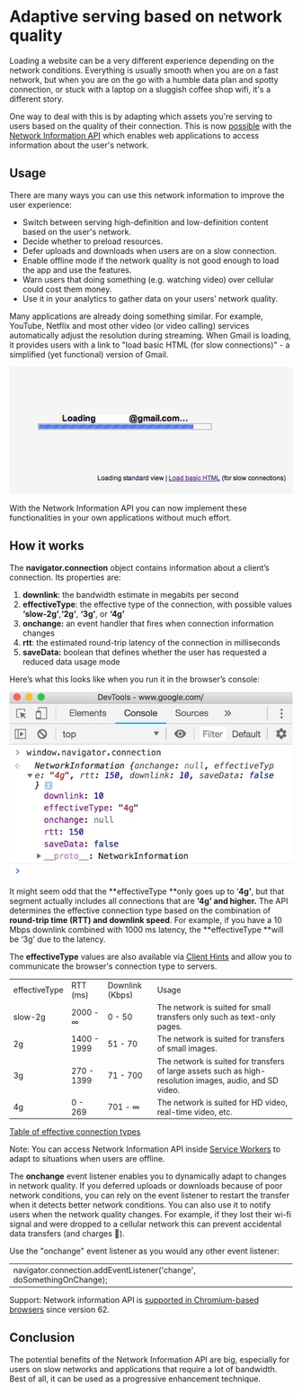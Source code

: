 # Adaptive serving based on network quality

Loading a website can be a very different experience depending on the network conditions. Everything is usually smooth when you are on a fast network, but when you are on the go with a humble data plan and spotty connection, or stuck with a laptop on a sluggish coffee shop wifi, it's a different story.

One way to deal with this is by adapting which assets you're serving to users based on the quality of their connection. This is now [possible](https://caniuse.com/#feat=netinfo) with the [Network Information API](https://developer.mozilla.org/en-US/docs/Web/API/Network_Information_API) which enables web applications to access information about the user's network.

## Usage

There are many ways you can use this network information to improve the user experience:

* Switch between serving high-definition and low-definition content based on the user's network. 
* Decide whether to preload resources. 
* Defer uploads and downloads when users are on a slow connection. 
* Enable offline mode if the network quality is not good enough to load the app and use the features.
* Warn users that doing something (e.g. watching video) over cellular could cost them money.
* Use it in your analytics to gather data on your users’ network quality.

Many applications are already doing something similar. For example, YouTube, Netflix and most other video (or video calling) services automatically adjust the resolution during streaming. When Gmail is loading, it provides users with a link to "load basic HTML (for slow connections)" - a simplified (yet functional) version of Gmail. 

![image alt text](loading_gmail_slow_connection.png)

With the Network Information API you can now implement these functionalities in your own applications without much effort.

## How it works

The **navigator.connection** object contains information about a client’s connection. Its properties are:

1. **downlink**: the bandwidth estimate in megabits per second
2. **effectiveType**: the effective type of the connection, with possible values **‘slow-2g’**,**‘2g’**, **‘3g’**, or **‘4g’**
3. **onchange:** an event handler that fires when connection information changes
4. **rtt**: the estimated round-trip latency of the connection in milliseconds
5. **saveData:** boolean that defines whether the user has requested a reduced data usage mode 

Here’s what this looks like when you run it in the browser’s console:

![image alt text](network_information_in_console.jpg)

It might seem odd that the **effectiveType **only goes up to ‘**4g’**, but that segment actually includes all connections that are **‘4g’ and higher.** The API determines the effective connection type based on the combination of **round-trip time (RTT) and downlink speed**. For example, if you have a 10 Mbps downlink combined with 1000 ms latency, the **effectiveType **will be ‘3g’ due to the latency. 

The **effectiveType** values are also available via [Client Hints](https://www.chromestatus.com/features/5407907378102272) and allow you to communicate the browser's connection type to servers.

<table>
  <tr>
    <td>effectiveType</td>
    <td>RTT (ms)</td>
    <td>Downlink (Kbps)</td>
    <td>Usage</td>
  </tr>
  <tr>
    <td>slow-2g</td>
    <td>2000 - ∞</td>
    <td>0 - 50</td>
    <td>The network is suited for small transfers only such as text-only pages.</td>
  </tr>
  <tr>
    <td>2g</td>
    <td>1400 - 1999</td>
    <td>51 - 70</td>
    <td>The network is suited for transfers of small images.</td>
  </tr>
  <tr>
    <td>3g</td>
    <td>270 - 1399</td>
    <td>71 - 700</td>
    <td>The network is suited for transfers of large assets such as high-resolution images, audio, and SD video.</td>
  </tr>
  <tr>
    <td>4g</td>
    <td>0 - 269</td>
    <td>701 - ∞</td>
    <td>The network is suited for HD video, real-time video, etc.</td>
  </tr>
</table>


[Table of effective connection types](https://wicg.github.io/netinfo/#effective-connection-types)

Note: You can access Network Information API inside [Service Workers](https://developer.mozilla.org/en-US/docs/Web/API/ServiceWorker) to adapt to situations when users are offline.

The **onchange** event listener enables you to dynamically adapt to changes in network quality. If you deferred uploads or downloads because of poor network conditions, you can rely on the event listener to restart the transfer when it detects better network conditions. You can also use it to notify users when the network quality changes. For example, if they lost their wi-fi signal and were dropped to a cellular network this can prevent accidental data transfers (and charges 💸).

Use the "onchange" event listener as you would any other event listener:

<table>
  <tr>
    <td>  navigator.connection.addEventListener('change', doSomethingOnChange);</td>
  </tr>
</table>


Support: Network information API is [supported in Chromium-based browsers](https://caniuse.com/#feat=netinfo) since version 62.

## Conclusion 

The potential benefits of the Network Information API are big, especially for users on slow networks and applications that require a lot of bandwidth. Best of all, it can be used as a progressive enhancement technique.


